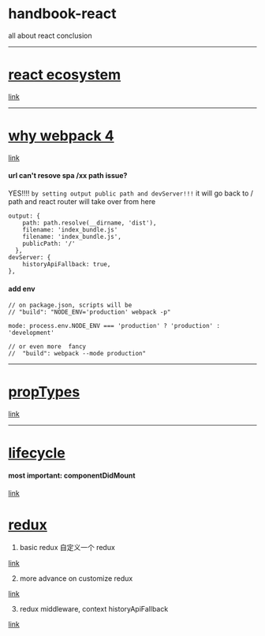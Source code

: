 # handbook-react
all about react conclusion

----

#  [react ecosystem](https://github.com/eddy0/handbook-react/blob/master/webpack4.md)
[link](https://github.com/eddy0/handbook-react/blob/master/ecosystem.md)

---

# [why webpack 4](https://github.com/eddy0/handbook-react/blob/master/webpack4.md)
[link](https://github.com/eddy0/handbook-react/blob/master/webpack4.md)

#### url can't resove spa /xx path issue?
YES!!!!
`by setting output public path and devServer!!!`
it will go back to / path  and react router will take over from here

```
output: {
    path: path.resolve(__dirname, 'dist'),
    filename: 'index_bundle.js'
    filename: 'index_bundle.js',
    publicPath: '/'
  },
devServer: {
    historyApiFallback: true,
},
```

#### add env

```
// on package.json, scripts will be
// "build": "NODE_ENV='production' webpack -p"

mode: process.env.NODE_ENV === 'production' ? 'production' : 'development'

// or even more  fancy
//  "build": webpack --mode production"
```

---

# [propTypes](https://github.com/eddy0/handbook-react/blob/master/propType.md)
[link](https://github.com/eddy0/handbook-react/blob/master/propType.md)

---

# [lifecycle](https://github.com/eddy0/handbook-react/blob/master/lifecycle.md)

#### most important: componentDidMount

[link](https://github.com/eddy0/handbook-react/blob/master/lifecycle.md)


# [redux](https://github.com/eddy0/handbook-react/blob/master/redux.md)


1. basic redux 自定义一个 redux

[link](https://github.com/eddy0/handbook-react/blob/master/redux.md)

2. more advance on customize redux

[link](https://github.com/eddy0/handbook-react/blob/master/redux2.md)

3. redux middleware, context  historyApiFallback

[link](https://github.com/eddy0/handbook-react/blob/master/reduxMiddleware.md)
